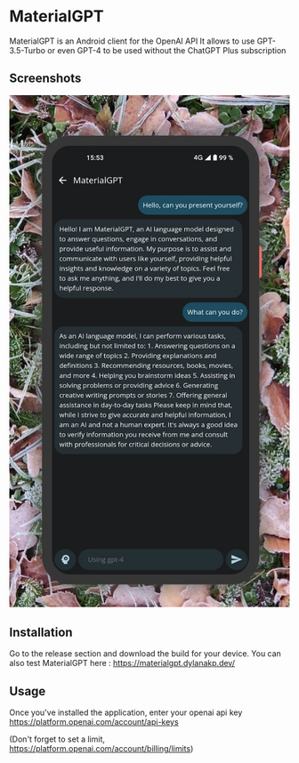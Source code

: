 # MaterialGPT
MaterialGPT is an Android client for the OpenAI API
It allows to use GPT-3.5-Turbo or even GPT-4 to be used without the ChatGPT Plus subscription

## Screenshots

![Alt Text](/readme_files/screenshot.jpg "Screenshot of a discussion with GPT-4")

## Installation

Go to the release section and download the build for your device.
You can also test MaterialGPT here : https://materialgpt.dylanakp.dev/

## Usage

Once you've installed the application, enter your openai api key
https://platform.openai.com/account/api-keys

(Don't forget to set a limit, https://platform.openai.com/account/billing/limits)
